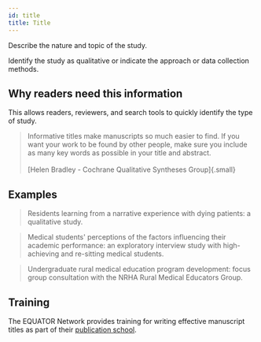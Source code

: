```yaml
---
id: title
title: Title
---
```

Describe the nature and topic of the study.

Identify the study as qualitative or indicate the approach or data collection methods.

## Why readers need this information

This allows readers, reviewers, and search tools to quickly identify the type of study.

> Informative titles make manuscripts so much easier to find. If you want your work to be found by other people, make sure you include as many key words as possible in your title and abstract.<br><br>[Helen Bradley - Cochrane Qualitative Syntheses Group]{.small}

## Examples

> Residents learning from a narrative experience with dying patients: a qualitative study.

> Medical students' perceptions of the factors influencing their academic performance: an exploratory interview study with high-achieving and re-sitting medical students.

> Undergraduate rural medical education program development: focus group consultation with the NRHA Rural Medical Educators Group.

<!-- #TODO: examples of titles that could be improved -->

## Training

The EQUATOR Network provides training for writing effective manuscript titles as part of their [publication school](https://www.equator-network.org/2023/01/24/uk-equator-centre-publication-school-april-2023/).